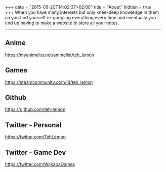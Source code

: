 +++
date = "2015-06-20T14:02:37+02:00"
title = "About"
hidden = true
+++
When you have many interests but only knee-deep knowledge in them so you find yourself re-googling everything every time and eventually you end up having to make a website to store all your notes.  

***

## Anime  
https://myanimelist.net/animelist/teh_lemon

## Games  
https://steamcommunity.com/id/teh_lemon

## Github  
https://github.com/teh-lemon

## Twitter - Personal  
https://twitter.com/TehLemon

## Twitter - Game Dev  
https://twitter.com/WakabaGames